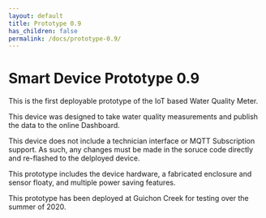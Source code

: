 ```yaml
---
layout: default
title: Prototype 0.9
has_children: false
permalink: /docs/prototype-0.9/
---
```


# Smart Device Prototype 0.9

This is the first deployable prototype of the IoT based Water Quality Meter.

This device was designed to take water quality measurements and publish the data to the online Dashboard.

This device does not include a technician interface or MQTT Subscription support. As such, any changes must be made in the soruce code directly and re-flashed to the delployed device.

This prototype includes the device hardware, a fabricated enclosure and sensor floaty, and multiple power saving features.

This prototype has been deployed at Guichon Creek for testing over the summer of 2020.
